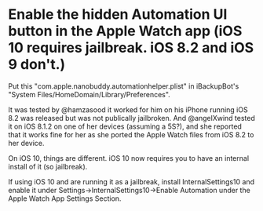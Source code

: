 # Enable the hidden Automation UI button in the Apple Watch app (iOS 10 requires jailbreak. iOS 8.2 and iOS 9 don't.)

Put this "com.apple.nanobuddy.automationhelper.plist" in iBackupBot's "System Files/HomeDomain/Library/Preferences".

It was tested by @hamzasood it worked for him on his iPhone running iOS 8.2 was released but was not publically jailbroken. And @angelXwind tested it on iOS 8.1.2 on one of her devices (assuming a 5S?), and she reported that it works fine for her as she ported the Apple Watch files from iOS 8.2 to her device.

On iOS 10, things are different. iOS 10 now requires you to have an internal install of it (so jailbreak).

If using iOS 10 and are running it as a jailbreak, install InternalSettings10 and enable it under Settings->InternalSettings10->Enable Automation under the Apple Watch App Settings Section.

